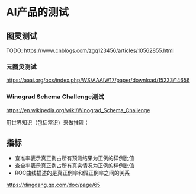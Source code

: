 # AI产品的测试

## 图灵测试

TODO: https://www.cnblogs.com/zgq123456/articles/10562855.html

### 元图灵测试

https://aaai.org/ocs/index.php/WS/AAAIW17/paper/download/15233/14656

### Winograd Schema Challenge测试

https://en.wikipedia.org/wiki/Winograd_Schema_Challenge

用世界知识（包括常识）来做推理：


## 指标

- 查准率表示真正例占所有预测结果为正例的样例比值
- 查全率表示真正例占所有真实情况为正例的样例比值
- ROC曲线描述的是真正例率和假正例率之间的关系



https://dingdang.qq.com/doc/page/65

[1]: https://mp.weixin.qq.com/s?__biz=Mzg5NDIwODgzMA==&mid=2247484375&idx=1&sn=ef1c302d24f4b30651b5dfcaaf0390cc&source=41#wechat_redirect
